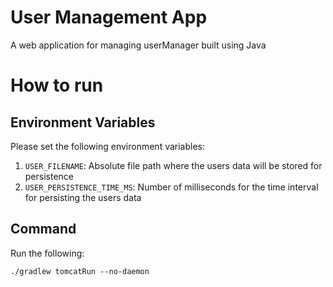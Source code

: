 # User Management App

A web application for managing userManager built using Java

# How to run

## Environment Variables

Please set the following environment variables:

1. `USER_FILENAME`: Absolute file path where the users data will be stored for persistence
2. `USER_PERSISTENCE_TIME_MS`: Number of milliseconds for the time interval for persisting the users data

## Command

Run the following:
```
./gradlew tomcatRun --no-daemon
```
